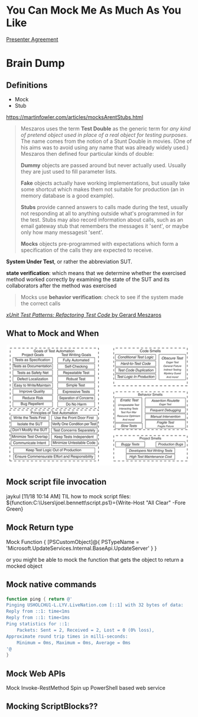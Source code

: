 # You Can Mock Me As Much As You Like

[Presenter Agreement](https://1drv.ms/w/s!AlAnSYrYluLwga9fEcrckVTkSfa8DA)

# Brain Dump
## Definitions

* Mock
* Stub

https://martinfowler.com/articles/mocksArentStubs.html

>Meszaros uses the term **Test Double** as the generic term for *any kind of pretend object used in place of a real object for testing purposes*.
>The name comes from the notion of a Stunt Double in movies. (One of his aims was to avoid using any name that was already widely used.) Meszaros then defined four particular kinds of double:
>
>**Dummy** objects are passed around but never actually used.
>Usually they are just used to fill parameter lists.
>
>**Fake** objects actually have working implementations, but usually take some shortcut which makes them not suitable for production (an in memory database is a good example).
>
>**Stubs** provide canned answers to calls made during the test, usually not responding at all to anything outside what's programmed in for the test.
>Stubs may also record information about calls, such as an email gateway stub that remembers the messages it 'sent', or maybe only how many messagesit 'sent'.
>
>**Mocks** objects pre-programmed with expectations which form a specification of the calls they are expected to receive.

**System Under Test**, or rather the abbreviation SUT.

**state verification**: which means that we determine whether the exercised method worked correctly by examining the state of the SUT and its collaborators after the method was exercised

> Mocks use **behavior verification**: check to see if the system made the correct calls

[*xUnit Test Patterns: Refactoring Test Code* by Gerard Meszaros](https://www.safaribooksonline.com/library/view/xunit-test-patterns/9780131495050/)

## What to Mock and When

![](\lib\goals_priciples_smells.png)


## Mock script file invocation
jaykul	[11/18 10:14 AM] TIL how to mock script files:
${function:C:\Users\joel.bennett\script.ps1}={Write-Host "All Clear" -Fore Green}

## Mock Return type
Mock Function { [PSCustomObject]@{ PSTypeName = 'Microsoft.UpdateServices.Internal.BaseApi.UpdateServer' } }

or you might be able to mock the function that gets the object to return a mocked object

## Mock native commands

``` powershell
function ping { return @'
Pinging USHOLCHU1-L.LYV.LiveNation.com [::1] with 32 bytes of data:
Reply from ::1: time<1ms
Reply from ::1: time<1ms
Ping statistics for ::1:
    Packets: Sent = 2, Received = 2, Lost = 0 (0% loss),
Approximate round trip times in milli-seconds:
    Minimum = 0ms, Maximum = 0ms, Average = 0ms
'@
}
```

## Mock Web APIs

Mock Invoke-RestMethod
Spin up PowerShell based web service

## Mocking ScriptBlocks??